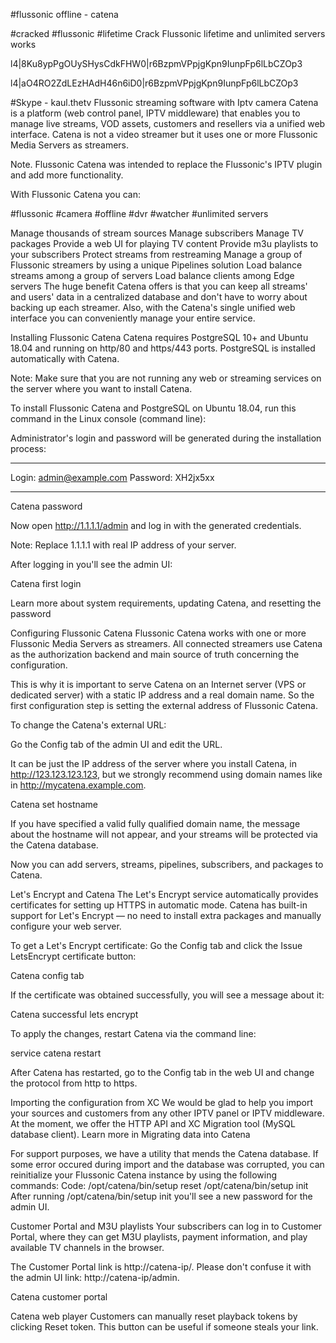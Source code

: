 #flussonic offline - catena 

#cracked
#flussonic
#lifetime
Crack Flussonic lifetime and unlimited servers works

l4|8Ku8ypPgOUySHysCdkFHW0|r6BzpmVPpjgKpn9IunpFp6lLbCZOp3

l4|aO4RO2ZdLEzHAdH46n6iD0|r6BzpmVPpjgKpn9IunpFp6lLbCZOp3

#Skype - kaul.thetv
Flussonic streaming software with Iptv camera
Catena is a platform (web control panel, IPTV middleware) that enables you to manage live streams, VOD assets, customers and resellers via a unified web interface. Catena is not a video streamer but it uses one or more Flussonic Media Servers as streamers.

Note. Flussonic Catena was intended to replace the Flussonic's IPTV plugin and add more functionality.

With Flussonic Catena you can:

#flussonic
#camera
#offline
#dvr
#watcher
#unlimited servers

Manage thousands of stream sources
Manage subscribers
Manage TV packages
Provide a web UI for playing TV content
Provide m3u playlists to your subscribers
Protect streams from restreaming
Manage a group of Flussonic streamers by using a unique Pipelines solution
Load balance streams among a group of servers
Load balance clients among Edge servers
The huge benefit Catena offers is that you can keep all streams' and users' data in a centralized database and don't have to worry about backing up each streamer. Also, with the Catena's single unified web interface you can conveniently manage your entire service.

Installing Flussonic Catena
Catena requires PostgreSQL 10+ and Ubuntu 18.04 and running on http/80 and https/443 ports. PostgreSQL is installed automatically with Catena.

Note: Make sure that you are not running any web or streaming services on the server where you want to install Catena.

To install Flussonic Catena and PostgreSQL on Ubuntu 18.04, run this command in the Linux console (command line):



Administrator's login and password will be generated during the installation process:

*******************************************



Login: admin@example.com
Password: XH2jx5xx



*******************************************

Catena password

Now open http://1.1.1.1/admin and log in with the generated credentials.

Note: Replace 1.1.1.1 with real IP address of your server.

After logging in you'll see the admin UI:

Catena first login

Learn more about system requirements, updating Catena, and resetting the password

Configuring Flussonic Catena
Flussonic Catena works with one or more Flussonic Media Servers as streamers. All connected streamers use Catena as the authorization backend and main source of truth concerning the configuration.

This is why it is important to serve Catena on an Internet server (VPS or dedicated server) with a static IP address and a real domain name. So the first configuration step is setting the external address of Flussonic Catena.

To change the Catena's external URL:

Go the Config tab of the admin UI and edit the URL.

It can be just the IP address of the server where you install Catena, in http://123.123.123.123, but we strongly recommend using domain names like in http://mycatena.example.com.

Catena set hostname

If you have specified a valid fully qualified domain name, the message about the hostname will not appear, and your streams will be protected via the Catena database.

Now you can add servers, streams, pipelines, subscribers, and packages to Catena.

Let's Encrypt and Catena
The Let's Encrypt service automatically provides certificates for setting up HTTPS in automatic mode. Catena has built-in support for Let's Encrypt — no need to install extra packages and manually configure your web server.

To get a Let's Encrypt certificate:
Go the Config tab and click the Issue LetsEncrypt certificate button:

Catena config tab

If the certificate was obtained successfully, you will see a message about it:

Catena successful lets encrypt

To apply the changes, restart Catena via the command line:

service catena restart

After Catena has restarted, go to the Config tab in the web UI and change the protocol from http to https.

Importing the configuration from XC
We would be glad to help you import your sources and customers from any other IPTV panel or IPTV middleware. At the moment, we offer the HTTP API and XC Migration tool (MySQL database client). Learn more in Migrating data into Catena

For support purposes, we have a utility that mends the Catena database. If some error occured during import and the database was corrupted, you can reinitialize your Flussonic Catena instance by using the following commands:
Code:
/opt/catena/bin/setup reset
/opt/catena/bin/setup init
After running /opt/catena/bin/setup init you'll see a new password for the admin UI.

Customer Portal and M3U playlists
Your subscribers can log in to Customer Portal, where they can get M3U playlists, payment information, and play available TV channels in the browser.

The Customer Portal link is http://catena-ip/. Please don't confuse it with the admin UI link: http://catena-ip/admin.

Catena customer portal

Catena web player
Customers can manually reset playback tokens by clicking Reset token. This button can be useful if someone steals your link.
